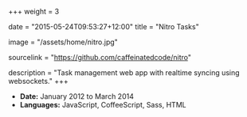 +++
weight = 3

date = "2015-05-24T09:53:27+12:00"
title = "Nitro Tasks"

image = "/assets/home/nitro.jpg"

sourcelink = "https://github.com/caffeinatedcode/nitro"

description = "Task management web app with realtime syncing using websockets."
+++

- **Date:** January 2012 to March 2014
- **Languages:** JavaScript, CoffeeScript, Sass, HTML


